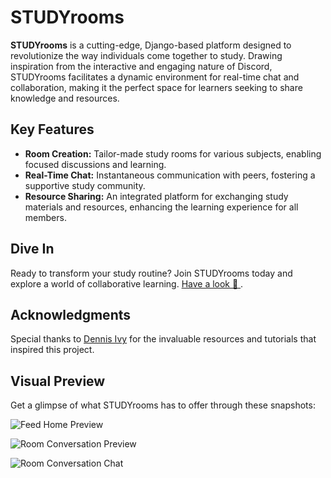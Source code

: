 # STUDYrooms

**STUDYrooms** is a cutting-edge, Django-based platform designed to revolutionize the way individuals come together to study. Drawing inspiration from the interactive and engaging nature of Discord, STUDYrooms facilitates a dynamic environment for real-time chat and collaboration, making it the perfect space for learners seeking to share knowledge and resources.

## Key Features

- **Room Creation:** Tailor-made study rooms for various subjects, enabling focused discussions and learning.
- **Real-Time Chat:** Instantaneous communication with peers, fostering a supportive study community.
- **Resource Sharing:** An integrated platform for exchanging study materials and resources, enhancing the learning experience for all members.

## Dive In

Ready to transform your study routine? Join STUDYrooms today and explore a world of collaborative learning. [Have a look 👀 ](https://studybuddev.herokuapp.com/).

## Acknowledgments

Special thanks to [Dennis Ivy](https://github.com/divanov11/) for the invaluable resources and tutorials that inspired this project.

## Visual Preview

Get a glimpse of what STUDYrooms has to offer through these snapshots:

![Feed Home Preview](https://github.com/FaisalBinHassan/STUDYrooms/assets/83821827/c0f6a929-ee84-46f1-b754-af02c896f57d)

![Room Conversation Preview](https://github.com/FaisalBinHassan/STUDYrooms/assets/83821827/124046a4-4fc9-4dd1-9d35-64e825e8eac9)

![Room Conversation Chat](https://github.com/FaisalBinHassan/STUDYrooms/assets/83821827/6e6e248a-839d-41f5-ae34-2a7b7908c438)





